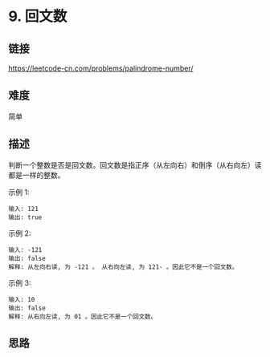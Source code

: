 # 9. 回文数

## 链接
https://leetcode-cn.com/problems/palindrome-number/

## 难度
简单

## 描述
判断一个整数是否是回文数。回文数是指正序（从左向右）和倒序（从右向左）读都是一样的整数。

示例 1:
```text
输入: 121
输出: true
```
示例 2:
```text
输入: -121
输出: false
解释: 从左向右读, 为 -121 。 从右向左读, 为 121- 。因此它不是一个回文数。
```
示例 3:
```text
输入: 10
输出: false
解释: 从右向左读, 为 01 。因此它不是一个回文数。
```
## 思路
